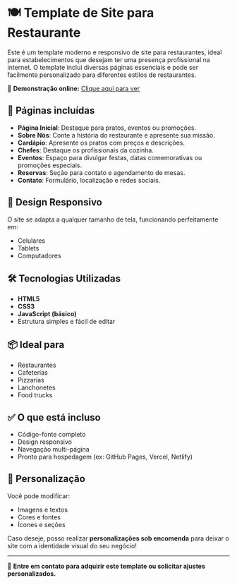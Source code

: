 # 🍽️ Template de Site para Restaurante

Este é um template moderno e responsivo de site para restaurantes, ideal para estabelecimentos que desejam ter uma presença profissional na internet. O template inclui diversas páginas essenciais e pode ser facilmente personalizado para diferentes estilos de restaurantes.

🔗 **Demonstração online:** [Clique aqui para ver](https://restaurantegourmet.vercel.app/)

## 📄 Páginas incluídas

- **Página Inicial**: Destaque para pratos, eventos ou promoções.
- **Sobre Nós**: Conte a história do restaurante e apresente sua missão.
- **Cardápio**: Apresente os pratos com preços e descrições.
- **Chefes**: Destaque os profissionais da cozinha.
- **Eventos**: Espaço para divulgar festas, datas comemorativas ou promoções especiais.
- **Reservas**: Seção para contato e agendamento de mesas.
- **Contato**: Formulário, localização e redes sociais.

## 📱 Design Responsivo

O site se adapta a qualquer tamanho de tela, funcionando perfeitamente em:

- Celulares
- Tablets
- Computadores

## 🛠️ Tecnologias Utilizadas

- **HTML5**
- **CSS3**
- **JavaScript (básico)**
- Estrutura simples e fácil de editar

## 📦 Ideal para

- Restaurantes
- Cafeterias
- Pizzarias
- Lanchonetes
- Food trucks

## ✅ O que está incluso

- Código-fonte completo
- Design responsivo
- Navegação multi-página
- Pronto para hospedagem (ex: GitHub Pages, Vercel, Netlify)

## 🧩 Personalização

Você pode modificar:

- Imagens e textos
- Cores e fontes
- Ícones e seções

Caso deseje, posso realizar **personalizações sob encomenda** para deixar o site com a identidade visual do seu negócio!

---

📩 **Entre em contato para adquirir este template ou solicitar ajustes personalizados.**
